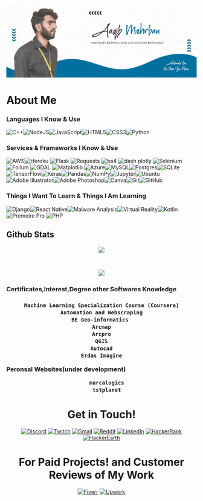 ![Aaqib Mehrban (1)](https://github.com/aaqibmehrban/aaqibmehrban/blob/main/personal%20github%20cover.jpg)
<h1>About Me</h1>
<h3>Languages I Know & Use</h3>



<img alt="C++" src="https://img.shields.io/badge/c++%20-%2300599C.svg?&style=for-the-badge&logo=c%2B%2B&ogoColor=white"/><img alt="NodeJS" src="https://img.shields.io/badge/node.js%20-%2343853D.svg?&style=for-the-badge&logo=node.js&logoColor=white"/><img alt="JavaScript" src="https://img.shields.io/badge/javascript%20-%23323330.svg?&style=for-the-badge&logo=javascript&logoColor=%23F7DF1E"/><img alt="HTML5" src="https://img.shields.io/badge/html5%20-%23E34F26.svg?&style=for-the-badge&logo=html5&logoColor=white"/><img alt="CSS3" 
src="https://img.shields.io/badge/css3%20-%231572B6.svg?&style=for-the-badge&logo=css3&logoColor=white"/><img alt="Python" 
src="https://img.shields.io/badge/python%20-%2314354C.svg?&style=for-the-badge&logo=python&logoColor=white"/>


<h3>Services & Frameworks I Know & Use</h3>

<img alt="AWS" src="https://img.shields.io/badge/AWS%20-%23FF9900.svg?&style=for-the-badge&logo=amazon-aws&logoColor=white"/><img alt="Heroku" src="https://img.shields.io/badge/heroku%20-%23430098.svg?&style=for-the-badge&logo=heroku&logoColor=white"/>
<img alt="Flask" src="https://img.shields.io/badge/flask%20-%230d7963.svg?&style=for-the-badge&logo=flask&logoColor=white"/>
<img alt="Requests" src="https://img.shields.io/badge/requests%20python%20-%23D3D3D3.svg?&style=for-the-badge&logo=requests%20python&logoColor=white"/>
<img alt="bs4" src="https://img.shields.io/badge/BeautifulSoup%20-%231c4e63.svg?&style=for-the-badge&logo=BeautifulSoup&logoColor=white"/>
<img alt="dash plotly" src="https://img.shields.io/badge/dash%20plotly%20-%233d4e76.svg?&style=for-the-badge&logo=plotly&logoColor=white"/>
<img alt="Selenium" src="https://img.shields.io/badge/selenium%20-%2300b400.svg?&style=for-the-badge&logo=selenium&logoColor=white"/>
<img alt="Folium" src="https://img.shields.io/badge/folium%20-%2390ee90.svg?&style=for-the-badge&logo=folium&logoColor=white"/>
<img alt="GDAL" src="https://img.shields.io/badge/gdal%20-%23000000.svg?&style=for-the-badge&logo=gdal&logoColor=white"/>
<img alt="Matplotlib" src="https://img.shields.io/badge/matplotlib%20-%2317527b.svg?&style=for-the-badge&logo=matplotlib&logoColor=white"/>
<img alt="Azure" src="https://img.shields.io/badge/azure%20-%230072C6.svg?&style=for-the-badge&logo=azure-devops&logoColor=white"/><img alt="MySQL" src="https://img.shields.io/badge/mysql-%2300f.svg?&style=for-the-badge&logo=mysql&logoColor=white"/><img alt="Postgres" src ="https://img.shields.io/badge/postgres-%23316192.svg?&style=for-the-badge&logo=postgresql&logoColor=white"/><img alt="SQLite" src ="https://img.shields.io/badge/sqlite-%2307405e.svg?&style=for-the-badge&logo=sqlite&logoColor=white"/><img alt="TensorFlow" src="https://img.shields.io/badge/TensorFlow%20-%23FF6F00.svg?&style=for-the-badge&logo=TensorFlow&logoColor=white" /><img alt="Keras" src="https://img.shields.io/badge/Keras%20-%23D00000.svg?&style=for-the-badge&logo=Keras&logoColor=white"/><img alt="Pandas" src="https://img.shields.io/badge/pandas%20-%23150458.svg?&style=for-the-badge&logo=pandas&logoColor=white" /><img alt="NumPy" src="https://img.shields.io/badge/numpy%20-%23013243.svg?&style=for-the-badge&logo=numpy&logoColor=white" /><img alt="Jupyter" src="https://img.shields.io/badge/Jupyter%20-%23F37626.svg?&style=for-the-badge&logo=Jupyter&logoColor=white" /><img alt="Ubuntu" src="https://img.shields.io/badge/Ubuntu-E95420?style=for-the-badge&logo=ubuntu&logoColor=white" /><img alt="Adobe Illustrator" src="https://img.shields.io/badge/adobe%20illustrator%20-%23FF9A00.svg?&style=for-the-badge&logo=adobe%20illustrator&logoColor=white"/><img alt="Adobe Photoshop" src="https://img.shields.io/badge/adobe%20photoshop%20-%2331A8FF.svg?&style=for-the-badge&logo=adobe%20photoshop&logoColor=white"/><img alt="Canva" src="https://img.shields.io/badge/Canva%20-%2300C4CC.svg?&style=for-the-badge&logo=Canva&logoColor=white"/><img alt="Git" src="https://img.shields.io/badge/git%20-%23F05033.svg?&style=for-the-badge&logo=git&logoColor=white"/><img alt="GitHub" src="https://img.shields.io/badge/github%20-%23121011.svg?&style=for-the-badge&logo=github&logoColor=white"/>

<h3>Things I Want To Learn & Things I Am Learning</h3>


<img alt="Django" src="https://img.shields.io/badge/django%20-%23092E20.svg?&style=for-the-badge&logo=django&logoColor=white"/><img alt="React Native" src="https://img.shields.io/badge/react_native%20-%2320232a.svg?&style=for-the-badge&logo=react&logoColor=%2361DAFB"/><img alt="Malware Analysis" src="https://img.shields.io/badge/malware%20analysis%20-%23FF0000.svg?&style=for-the-badge&logo=malware%20analysis&logoColor=white"/><img alt="Virtual Reality" src="https://img.shields.io/badge/Virtual%20Reality%20-%23000000.svg?&style=for-the-badge&logo=virtual%20reality&logoColor=white"/><img alt="Kotlin" src="https://img.shields.io/badge/kotlin-%230095D5.svg?&style=for-the-badge&logo=kotlin&logoColor=white"/><img alt="Premeire Pro" src="https://img.shields.io/badge/adobe%20premiere%20pro%20-%232a0032.svg?&style=for-the-badge&logo=adobe%20premiere%20pro&logoColor=white"/>
<img alt="PHP" src="https://img.shields.io/badge/php-%23777BB4.svg?&style=for-the-badge&logo=php&logoColor=white"/>


<h2> Github Stats </h2>
<div>
  <p align="center">
  <a href="https://github.com/ryo-ma/github-profile-trophy">
    <img align="center" margin="10" src="https://github-profile-trophy.vercel.app/?username=aaqibmehrban&column=7&margin-w=15&margin-h=15&theme=onedark"/>
  </a>
  </p>
</div>
<br />
<div align="center">
  <p align="center">
    <img height="165" src="https://github-readme-stats.vercel.app/api?username=aaqibmehrban&count_private=true&include_all_commits=true&show_icons=true&theme=radical" />

  </p>
  <p align="center">

<h3 align="left">Certificates,Interest,Degree other Softwares Knowledge<h3>
  <p>
    
    Machine Learning Specialization Course (Coursera)
    Automation and Webscraping
    BE Geo-informatics 
    Arcmap
    Arcpro
    QGIS
    Autocad
    Erdas Imagine
    
</p>


<p align="left">Peronsal Websites(under development)<p>
<ul>
  
    marcalogics
    tstplanet
    
</ul>

<h1> Get in Touch! </h1>
<a href="https://discord.gg/cGnt8a9B" target="_blank"><img alt="Discord" src="https://img.shields.io/badge/%3CServer%3E%20-%237289DA.svg?&style=for-the-badge&logo=discord&logoColor=white"/></a>
 <a href="https://www.twitch.tv/rajaaaqib" target="_blank"><img alt="Twitch" src="https://img.shields.io/badge/<handle>%20-%239146FF.svg?&style=for-the-badge&logo=Twitch&logoColor=white"/></a>
<a href="mailto:rajaaaqib775@gmail.com" target="_blank"><img alt="Gmail" src="https://img.shields.io/badge/Gmail-D14836?style=for-the-badge&logo=gmail&logoColor=white" /></a>
<a href="https://www.reddit.com/user/rajaaaqib775" target="_blank"><img alt="Reddit" src="https://img.shields.io/badge/Reddit-FF4500?style=for-the-badge&logo=reddit&logoColor=white" /></a> 
 <a href="https://www.linkedin.com/in/aaqibmehrban/" target="_blank"><img alt="LinkedIn" src="https://img.shields.io/badge/linkedin%20-%230077B5.svg?&style=for-the-badge&logo=linkedin&logoColor=white"/></a>
</a> <a href="https://www.hackerearth.com/@aaqibmehrban" target="_blank">	<img alt="HackerRank" src="https://img.shields.io/badge/-Hackerrank-2EC866?style=for-the-badge&logo=HackerRank&logoColor=white"/></a>
<a href="https://www.hackerrank.com/rajaaaqib775" target="_blank">	<img alt="HackerEarth" src="https://img.shields.io/badge/HackerEarth%20-%232C3454.svg?&style=for-the-badge&logo=HackerEarth&logoColor=Blue"/></a>

<h1> For Paid Projects! and Customer Reviews of My Work </h1>
<a href="https://www.fiverr.com/aaqibmehrban" target="_blank"><img alt="Fiverr" src="https://img.shields.io/badge/fiverr%20-%2300b22d.svg?&style=for-the-badge&logo=fiverr&logoColor=white"/></a>
 <a href="https://www.upwork.com/freelancers/~0181468059aaa92204" target="_blank"><img alt="Upwork" src="https://img.shields.io/badge/upwork%20-%2373bb44.svg?&style=for-the-badge&logo=upwork&logoColor=white"/></a>






